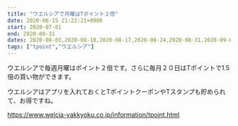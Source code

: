 ```yaml
---
title: "ウエルシアで月曜はTポイント２倍"
date: 2020-06-15 21:22:21+0900
start: 2020-07-01
end: 2020-08-31
dates: 2020-08-03,2020-08-10,2020-08-17,2020-08-24,2020-08-31,2020-09-07,2020-09-14,2020-09-21,2020-09-28
tags: ["tpoint","ウエルシア"]
---
```

ウエルシアで毎週月曜はポイント２倍です。さらに毎月２０日はTポイントで1.5倍の買い物ができます。

ウエルシアはアプリを入れておくとTポイントクーポンやTスタンプも貯められて、お得ですね。

https://www.welcia-yakkyoku.co.jp/information/tpoint.html
